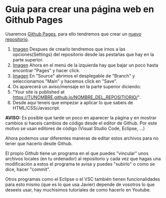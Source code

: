 # Guia para crear una página web en Github Pages
Usaremos [Github Pages](https://pages.github.com), para ello tendremos que crear un [nuevo repositorio](https://github.com/new).

1. [Imagen](https://i.imgur.com/8BHvgpI.png) Despues de crearlo tendremos que irnos a las opciones(Settings) del repositorio desde las pestañas que hay en la parte superior.
2. [Imagen](https://i.imgur.com/aU83RVE.png) Ahora en el menú de la izquierda hay que bajar un poco hasta encontrar "Pages" y hacer click.
3. [Imagen](https://i.imgur.com/Nh7BBp7.png) En "Source" abrimos el desplegable de "Branch" y seleccionamos "Main" y hacemos click en "Save".
4. Os aparecerá un aviso/mensaje en la parte superior diciendo:
5. "Your site is published at https://TUNOMBRE.github.io/NOMBRE_DEL_REPOSITIORIO/".
6. Desde aquí teneis que empezar a aplicar lo que sabeis de HTML/CSS/Javascript.

**AVISO:** Es posible que tarde un poco en aparecer la página y en mostrar cambios si haceis cambios de código desde el editor de Github. Por este motivo se usan editores de código (Visual Studio Code, Eclipse, ...)

Ahora podemos usar diferentes maneras de editar estos archivos para no tener que hacerlo desde Github. 

El propio Github tiene un programa en el que puedes "vincular" unos archivos locales (en tu ordenador) al repositorio y cada vez que hagas una modificación a estos el programa te avisa y puedes "subirlo" o como se dice, hacer "commit".

Otros programas como el Eclipse o el VSC también tienen funcionalidades para esto mismo (que es lo que usa Javier) depende de vosotros lo que deseeis usar, hay muchisimos tutoriales de como hacerlo en Youtube.

